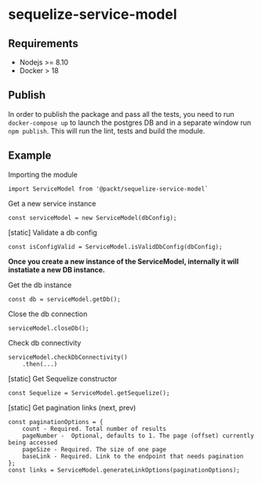# sequelize-service-model

## Requirements

* Nodejs >= 8.10
* Docker > 18

## Publish

In order to publish the package and pass all the tests, you need to run `docker-compose up` to launch the postgres DB and in a separate window run `npm publish`. This will run the lint, tests and build the module.

## Example

Importing the module
```
import ServiceModel from '@packt/sequelize-service-model`
```

Get a new service instance
```
const serviceModel = new ServiceModel(dbConfig);
```

[static] Validate a db config
```
const isConfigValid = ServiceModel.isValidDbConfig(dbConfig);
```


**Once you create a new instance of the ServiceModel, internally it will instatiate a new DB instance.**

Get the db instance
```
const db = serviceModel.getDb();
```

Close the db connection
```
serviceModel.closeDb();
```

Check db connectivity
```
serviceModel.checkDbConnectivity()
    .then(...)
```

[static] Get Sequelize constructor
```
const Sequelize = ServiceModel.getSequelize();
```

[static] Get pagination links (next, prev)
```
const paginationOptions = {
    count - Required. Total number of results
    pageNumber -  Optional, defaults to 1. The page (offset) currently being accessed
    pageSize - Required. The size of one page
    baseLink - Required. Link to the endpoint that needs pagination
};
const links = ServiceModel.generateLinkOptions(paginationOptions);
```


